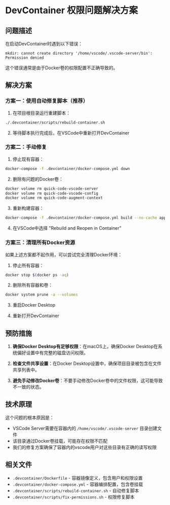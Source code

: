 # DevContainer 权限问题解决方案

## 问题描述

在启动DevContainer时遇到以下错误：
```
mkdir: cannot create directory '/home/vscode/.vscode-server/bin': Permission denied
```

这个错误通常是由于Docker卷的权限配置不正确导致的。

## 解决方案

### 方案一：使用自动修复脚本（推荐）

1. 在项目根目录运行重建脚本：
```bash
./.devcontainer/scripts/rebuild-container.sh
```

2. 等待脚本执行完成后，在VSCode中重新打开DevContainer

### 方案二：手动修复

1. 停止现有容器：
```bash
docker-compose -f .devcontainer/docker-compose.yml down
```

2. 删除有问题的Docker卷：
```bash
docker volume rm quick-code-vscode-server
docker volume rm quick-code-vscode-config
docker volume rm quick-code-augment-context
```

3. 重新构建容器：
```bash
docker-compose -f .devcontainer/docker-compose.yml build --no-cache app
```

4. 在VSCode中选择 "Rebuild and Reopen in Container"

### 方案三：清理所有Docker资源

如果上述方案都不起作用，可以尝试完全清理Docker环境：

1. 停止所有容器：
```bash
docker stop $(docker ps -aq)
```

2. 删除所有容器和卷：
```bash
docker system prune -a --volumes
```

3. 重启Docker Desktop

4. 重新打开DevContainer

## 预防措施

1. **确保Docker Desktop有足够权限**：在macOS上，确保Docker Desktop在系统偏好设置中有完整的磁盘访问权限。

2. **检查文件共享设置**：在Docker Desktop设置中，确保项目目录被包含在文件共享列表中。

3. **避免手动修改Docker卷**：不要手动修改Docker卷中的文件权限，这可能导致不一致的状态。

## 技术原理

这个问题的根本原因是：
- VSCode Server需要在容器内的 `/home/vscode/.vscode-server` 目录创建文件
- 该目录通过Docker卷挂载，可能存在权限不匹配
- 我们的修复方案确保了容器内的vscode用户对这些目录有正确的读写权限

## 相关文件

- `.devcontainer/Dockerfile` - 容器镜像定义，包含用户和权限设置
- `.devcontainer/docker-compose.yml` - 容器编排配置，包含卷挂载
- `.devcontainer/scripts/rebuild-container.sh` - 自动修复脚本
- `.devcontainer/scripts/fix-permissions.sh` - 权限修复脚本
